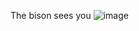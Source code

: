 The bison sees you
![image](https://user-images.githubusercontent.com/65296828/205928792-def9c802-9e87-4e80-af91-e3abbfe74eb3.png)
